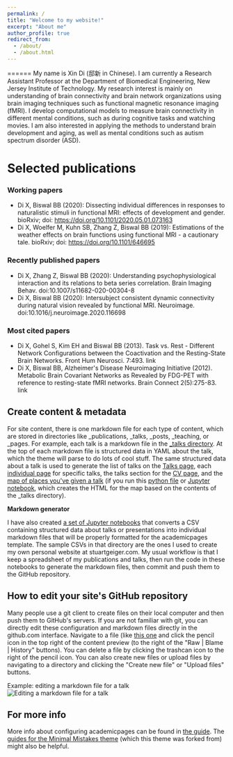 ```yaml
---
permalink: /
title: "Welcome to my website!"
excerpt: "About me"
author_profile: true
redirect_from: 
  - /about/
  - /about.html
---
```


======
My name is Xin Di (邸新 in Chinese). I am currently a Research Assistant Professor at the Department of Biomedical Engineering, New Jersey Institute of Technology. My research interest is mainly on understanding of brain connectivity and brain network organizations using brain imaging techniques such as functional magnetic resonance imaging (fMRI). I develop computational models to measure brain connectivity in different mental conditions, such as during cognitive tasks and watching movies. I am also interested in applying the methods to understand brain development and aging, as well as mental conditions such as autism spectrum disorder (ASD).

Selected publications
======
### Working papers
* Di X, Biswal BB (2020): Dissecting individual differences in responses to naturalistic stimuli in functional MRI: effects of development and gender. bioRxiv; doi: https://doi.org/10.1101/2020.05.01.073163
* Di X, Woelfer M, Kuhn SB, Zhang Z, Biswal BB (2019): Estimations of the weather effects on brain functions using functional MRI - a cautionary tale. bioRxiv; doi: https://doi.org/10.1101/646695 
### Recently published papers
* Di X, Zhang Z, Biswal BB (2020): Understanding psychophysiological interaction and its relations to beta series correlation. Brain Imaging Behav. doi:10.1007/s11682-020-00304-8 
* Di X, Biswal BB (2020): Intersubject consistent dynamic connectivity during natural vision revealed by functional MRI. Neuroimage. doi:10.1016/j.neuroimage.2020.116698
### Most cited papers
* Di X, Gohel S, Kim EH and Biswal BB (2013). Task vs. Rest - Different Network Configurations between the Coactivation and the Resting-State Brain Networks. Front Hum Neurosci. 7:493. link 
* Di X, Biswal BB, Alzheimer's Disease Neuroimaging Initiative (2012). Metabolic Brain Covariant Networks as Revealed by FDG-PET with reference to resting-state fMRI networks. Brain Connect 2(5):275-83. link

Create content & metadata
------
For site content, there is one markdown file for each type of content, which are stored in directories like _publications, _talks, _posts, _teaching, or _pages. For example, each talk is a markdown file in the [_talks directory](https://github.com/academicpages/academicpages.github.io/tree/master/_talks). At the top of each markdown file is structured data in YAML about the talk, which the theme will parse to do lots of cool stuff. The same structured data about a talk is used to generate the list of talks on the [Talks page](https://academicpages.github.io/talks), each [individual page](https://academicpages.github.io/talks/2012-03-01-talk-1) for specific talks, the talks section for the [CV page](https://academicpages.github.io/cv), and the [map of places you've given a talk](https://academicpages.github.io/talkmap.html) (if you run this [python file](https://github.com/academicpages/academicpages.github.io/blob/master/talkmap.py) or [Jupyter notebook](https://github.com/academicpages/academicpages.github.io/blob/master/talkmap.ipynb), which creates the HTML for the map based on the contents of the _talks directory).

**Markdown generator**

I have also created [a set of Jupyter notebooks](https://github.com/academicpages/academicpages.github.io/tree/master/markdown_generator
) that converts a CSV containing structured data about talks or presentations into individual markdown files that will be properly formatted for the academicpages template. The sample CSVs in that directory are the ones I used to create my own personal website at stuartgeiger.com. My usual workflow is that I keep a spreadsheet of my publications and talks, then run the code in these notebooks to generate the markdown files, then commit and push them to the GitHub repository.

How to edit your site's GitHub repository
------
Many people use a git client to create files on their local computer and then push them to GitHub's servers. If you are not familiar with git, you can directly edit these configuration and markdown files directly in the github.com interface. Navigate to a file (like [this one](https://github.com/academicpages/academicpages.github.io/blob/master/_talks/2012-03-01-talk-1.md) and click the pencil icon in the top right of the content preview (to the right of the "Raw | Blame | History" buttons). You can delete a file by clicking the trashcan icon to the right of the pencil icon. You can also create new files or upload files by navigating to a directory and clicking the "Create new file" or "Upload files" buttons. 

Example: editing a markdown file for a talk
![Editing a markdown file for a talk](/images/editing-talk.png)

For more info
------
More info about configuring academicpages can be found in [the guide](https://academicpages.github.io/markdown/). The [guides for the Minimal Mistakes theme](https://mmistakes.github.io/minimal-mistakes/docs/configuration/) (which this theme was forked from) might also be helpful.
